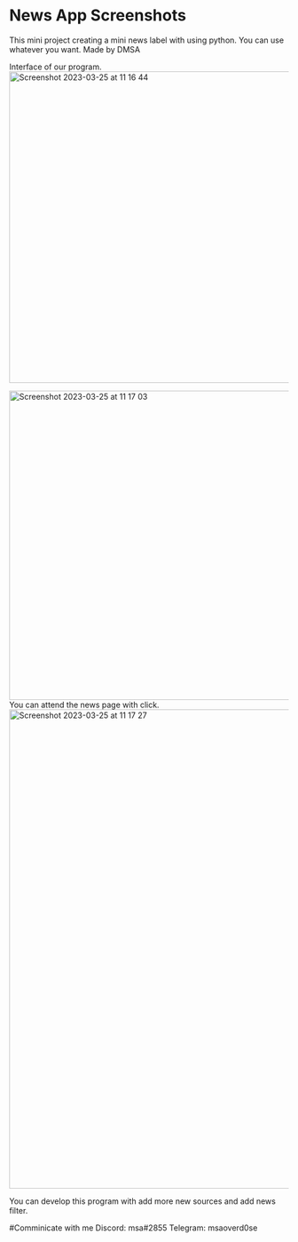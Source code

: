 # News App Screenshots
This mini project creating a mini news label with using python. You can use whatever you want. Made by DMSA

Interface of our program.
<img width="561" alt="Screenshot 2023-03-25 at 11 16 44" src="https://user-images.githubusercontent.com/49487581/227706095-d2e2961a-7805-43c3-af2b-bc5687dc09b3.png">



<img width="557" alt="Screenshot 2023-03-25 at 11 17 03" src="https://user-images.githubusercontent.com/49487581/227706097-6576f8b7-43ed-4af8-be34-56ca1d51b580.png">
You can attend the news page with click.
<img width="863" alt="Screenshot 2023-03-25 at 11 17 27" src="https://user-images.githubusercontent.com/49487581/227706098-2af26701-a91d-4506-a2d9-ab780a17b42e.png">

You can develop this program with add more new sources and add news filter.


#Comminicate with me
Discord: msa#2855
Telegram: msaoverd0se
